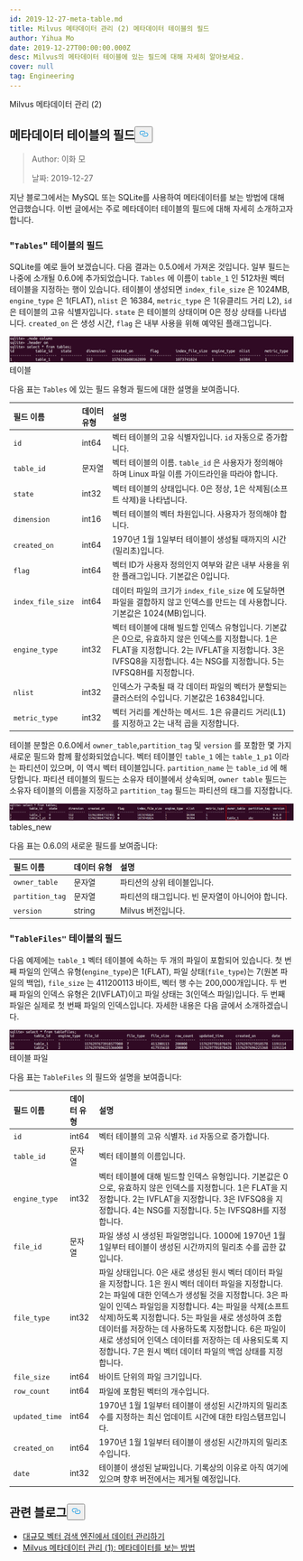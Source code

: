 ```yaml
---
id: 2019-12-27-meta-table.md
title: Milvus 메타데이터 관리 (2) 메타데이터 테이블의 필드
author: Yihua Mo
date: 2019-12-27T00:00:00.000Z
desc: Milvus의 메타데이터 테이블에 있는 필드에 대해 자세히 알아보세요.
cover: null
tag: Engineering
---
```

<custom-h1>Milvus 메타데이터 관리 (2)</custom-h1><h2 id="Fields-in-the-Metadata-Table" class="common-anchor-header">메타데이터 테이블의 필드<button data-href="#Fields-in-the-Metadata-Table" class="anchor-icon" translate="no">
      <svg translate="no"
        aria-hidden="true"
        focusable="false"
        height="20"
        version="1.1"
        viewBox="0 0 16 16"
        width="16"
      >
        <path
          fill="#0092E4"
          fill-rule="evenodd"
          d="M4 9h1v1H4c-1.5 0-3-1.69-3-3.5S2.55 3 4 3h4c1.45 0 3 1.69 3 3.5 0 1.41-.91 2.72-2 3.25V8.59c.58-.45 1-1.27 1-2.09C10 5.22 8.98 4 8 4H4c-.98 0-2 1.22-2 2.5S3 9 4 9zm9-3h-1v1h1c1 0 2 1.22 2 2.5S13.98 12 13 12H9c-.98 0-2-1.22-2-2.5 0-.83.42-1.64 1-2.09V6.25c-1.09.53-2 1.84-2 3.25C6 11.31 7.55 13 9 13h4c1.45 0 3-1.69 3-3.5S14.5 6 13 6z"
        ></path>
      </svg>
    </button></h2><blockquote>
<p>Author: 이화 모</p>
<p>날짜: 2019-12-27</p>
</blockquote>
<p>지난 블로그에서는 MySQL 또는 SQLite를 사용하여 메타데이터를 보는 방법에 대해 언급했습니다. 이번 글에서는 주로 메타데이터 테이블의 필드에 대해 자세히 소개하고자 합니다.</p>
<h3 id="Fields-in-the-Tables-table" class="common-anchor-header">&quot;<code translate="no">Tables</code>&quot; 테이블의 필드</h3><p>SQLite를 예로 들어 보겠습니다. 다음 결과는 0.5.0에서 가져온 것입니다. 일부 필드는 나중에 소개될 0.6.0에 추가되었습니다. <code translate="no">Tables</code> 에 이름이 <code translate="no">table_1</code> 인 512차원 벡터 테이블을 지정하는 행이 있습니다. 테이블이 생성되면 <code translate="no">index_file_size</code> 은 1024MB, <code translate="no">engine_type</code> 은 1(FLAT), <code translate="no">nlist</code> 은 16384, <code translate="no">metric_type</code> 은 1(유클리드 거리 L2), <code translate="no">id</code> 은 테이블의 고유 식별자입니다. <code translate="no">state</code> 은 테이블의 상태이며 0은 정상 상태를 나타냅니다. <code translate="no">created_on</code> 은 생성 시간, <code translate="no">flag</code> 은 내부 사용을 위해 예약된 플래그입니다.</p>
<p>
  
   <span class="img-wrapper"> <img translate="no" src="https://raw.githubusercontent.com/milvus-io/community/master/blog/assets/metadata/tables.png" alt="tables" class="doc-image" id="tables" />
   </span> <span class="img-wrapper"> <span>테이블</span> </span></p>
<p>다음 표는 <code translate="no">Tables</code> 에 있는 필드 유형과 필드에 대한 설명을 보여줍니다.</p>
<table>
<thead>
<tr><th style="text-align:left">필드 이름</th><th style="text-align:left">데이터 유형</th><th style="text-align:left">설명</th></tr>
</thead>
<tbody>
<tr><td style="text-align:left"><code translate="no">id</code></td><td style="text-align:left">int64</td><td style="text-align:left">벡터 테이블의 고유 식별자입니다. <code translate="no">id</code> 자동으로 증가합니다.</td></tr>
<tr><td style="text-align:left"><code translate="no">table_id</code></td><td style="text-align:left">문자열</td><td style="text-align:left">벡터 테이블의 이름. <code translate="no">table_id</code> 은 사용자가 정의해야 하며 Linux 파일 이름 가이드라인을 따라야 합니다.</td></tr>
<tr><td style="text-align:left"><code translate="no">state</code></td><td style="text-align:left">int32</td><td style="text-align:left">벡터 테이블의 상태입니다. 0은 정상, 1은 삭제됨(소프트 삭제)을 나타냅니다.</td></tr>
<tr><td style="text-align:left"><code translate="no">dimension</code></td><td style="text-align:left">int16</td><td style="text-align:left">벡터 테이블의 벡터 차원입니다. 사용자가 정의해야 합니다.</td></tr>
<tr><td style="text-align:left"><code translate="no">created_on</code></td><td style="text-align:left">int64</td><td style="text-align:left">1970년 1월 1일부터 테이블이 생성될 때까지의 시간(밀리초)입니다.</td></tr>
<tr><td style="text-align:left"><code translate="no">flag</code></td><td style="text-align:left">int64</td><td style="text-align:left">벡터 ID가 사용자 정의인지 여부와 같은 내부 사용을 위한 플래그입니다. 기본값은 0입니다.</td></tr>
<tr><td style="text-align:left"><code translate="no">index_file_size</code></td><td style="text-align:left">int64</td><td style="text-align:left">데이터 파일의 크기가 <code translate="no">index_file_size</code> 에 도달하면 파일을 결합하지 않고 인덱스를 만드는 데 사용합니다. 기본값은 1024(MB)입니다.</td></tr>
<tr><td style="text-align:left"><code translate="no">engine_type</code></td><td style="text-align:left">int32</td><td style="text-align:left">벡터 테이블에 대해 빌드할 인덱스 유형입니다. 기본값은 0으로, 유효하지 않은 인덱스를 지정합니다. 1은 FLAT을 지정합니다. 2는 IVFLAT을 지정합니다. 3은 IVFSQ8을 지정합니다. 4는 NSG를 지정합니다. 5는 IVFSQ8H를 지정합니다.</td></tr>
<tr><td style="text-align:left"><code translate="no">nlist</code></td><td style="text-align:left">int32</td><td style="text-align:left">인덱스가 구축될 때 각 데이터 파일의 벡터가 분할되는 클러스터의 수입니다. 기본값은 16384입니다.</td></tr>
<tr><td style="text-align:left"><code translate="no">metric_type</code></td><td style="text-align:left">int32</td><td style="text-align:left">벡터 거리를 계산하는 메서드. 1은 유클리드 거리(L1)를 지정하고 2는 내적 곱을 지정합니다.</td></tr>
</tbody>
</table>
<p>테이블 분할은 0.6.0에서 <code translate="no">owner_table</code>,<code translate="no">partition_tag</code> 및 <code translate="no">version</code> 를 포함한 몇 가지 새로운 필드와 함께 활성화되었습니다. 벡터 테이블인 <code translate="no">table_1</code> 에는 <code translate="no">table_1_p1</code> 이라는 파티션이 있으며, 이 역시 벡터 테이블입니다. <code translate="no">partition_name</code> 는 <code translate="no">table_id</code> 에 해당합니다. 파티션 테이블의 필드는 소유자 테이블에서 상속되며, <code translate="no">owner table</code> 필드는 소유자 테이블의 이름을 지정하고 <code translate="no">partition_tag</code> 필드는 파티션의 태그를 지정합니다.</p>
<p>
  
   <span class="img-wrapper"> <img translate="no" src="https://raw.githubusercontent.com/milvus-io/community/master/blog/assets/metadata/tables_new.png" alt="tables_new" class="doc-image" id="tables_new" />
   </span> <span class="img-wrapper"> <span>tables_new</span> </span></p>
<p>다음 표는 0.6.0의 새로운 필드를 보여줍니다:</p>
<table>
<thead>
<tr><th style="text-align:left">필드 이름</th><th style="text-align:left">데이터 유형</th><th style="text-align:left">설명</th></tr>
</thead>
<tbody>
<tr><td style="text-align:left"><code translate="no">owner_table</code></td><td style="text-align:left">문자열</td><td style="text-align:left">파티션의 상위 테이블입니다.</td></tr>
<tr><td style="text-align:left"><code translate="no">partition_tag</code></td><td style="text-align:left">문자열</td><td style="text-align:left">파티션의 태그입니다. 빈 문자열이 아니어야 합니다.</td></tr>
<tr><td style="text-align:left"><code translate="no">version</code></td><td style="text-align:left">string</td><td style="text-align:left">Milvus 버전입니다.</td></tr>
</tbody>
</table>
<h3 id="Fields-in-the-TableFiles-table" class="common-anchor-header">"<code translate="no">TableFiles&quot;</code> 테이블의 필드</h3><p>다음 예제에는 <code translate="no">table_1</code> 벡터 테이블에 속하는 두 개의 파일이 포함되어 있습니다. 첫 번째 파일의 인덱스 유형(<code translate="no">engine_type</code>)은 1(FLAT), 파일 상태(<code translate="no">file_type</code>)는 7(원본 파일의 백업), <code translate="no">file_size</code> 는 411200113 바이트, 벡터 행 수는 200,000개입니다. 두 번째 파일의 인덱스 유형은 2(IVFLAT)이고 파일 상태는 3(인덱스 파일)입니다. 두 번째 파일은 실제로 첫 번째 파일의 인덱스입니다. 자세한 내용은 다음 글에서 소개하겠습니다.</p>
<p>
  
   <span class="img-wrapper"> <img translate="no" src="https://raw.githubusercontent.com/milvus-io/community/master/blog/assets/metadata/tablefiles.png" alt="tablefiles" class="doc-image" id="tablefiles" />
   </span> <span class="img-wrapper"> <span>테이블 파일</span> </span></p>
<p>다음 표는 <code translate="no">TableFiles</code> 의 필드와 설명을 보여줍니다:</p>
<table>
<thead>
<tr><th style="text-align:left">필드 이름</th><th style="text-align:left">데이터 유형</th><th style="text-align:left">설명</th></tr>
</thead>
<tbody>
<tr><td style="text-align:left"><code translate="no">id</code></td><td style="text-align:left">int64</td><td style="text-align:left">벡터 테이블의 고유 식별자. <code translate="no">id</code> 자동으로 증가합니다.</td></tr>
<tr><td style="text-align:left"><code translate="no">table_id</code></td><td style="text-align:left">문자열</td><td style="text-align:left">벡터 테이블의 이름입니다.</td></tr>
<tr><td style="text-align:left"><code translate="no">engine_type</code></td><td style="text-align:left">int32</td><td style="text-align:left">벡터 테이블에 대해 빌드할 인덱스 유형입니다. 기본값은 0으로, 유효하지 않은 인덱스를 지정합니다. 1은 FLAT을 지정합니다. 2는 IVFLAT을 지정합니다. 3은 IVFSQ8을 지정합니다. 4는 NSG를 지정합니다. 5는 IVFSQ8H를 지정합니다.</td></tr>
<tr><td style="text-align:left"><code translate="no">file_id</code></td><td style="text-align:left">문자열</td><td style="text-align:left">파일 생성 시 생성된 파일명입니다. 1000에 1970년 1월 1일부터 테이블이 생성된 시간까지의 밀리초 수를 곱한 값입니다.</td></tr>
<tr><td style="text-align:left"><code translate="no">file_type</code></td><td style="text-align:left">int32</td><td style="text-align:left">파일 상태입니다. 0은 새로 생성된 원시 벡터 데이터 파일을 지정합니다. 1은 원시 벡터 데이터 파일을 지정합니다. 2는 파일에 대한 인덱스가 생성될 것을 지정합니다. 3은 파일이 인덱스 파일임을 지정합니다. 4는 파일을 삭제(소프트 삭제)하도록 지정합니다. 5는 파일을 새로 생성하여 조합 데이터를 저장하는 데 사용하도록 지정합니다. 6은 파일이 새로 생성되어 인덱스 데이터를 저장하는 데 사용되도록 지정합니다. 7은 원시 벡터 데이터 파일의 백업 상태를 지정합니다.</td></tr>
<tr><td style="text-align:left"><code translate="no">file_size</code></td><td style="text-align:left">int64</td><td style="text-align:left">바이트 단위의 파일 크기입니다.</td></tr>
<tr><td style="text-align:left"><code translate="no">row_count</code></td><td style="text-align:left">int64</td><td style="text-align:left">파일에 포함된 벡터의 개수입니다.</td></tr>
<tr><td style="text-align:left"><code translate="no">updated_time</code></td><td style="text-align:left">int64</td><td style="text-align:left">1970년 1월 1일부터 테이블이 생성된 시간까지의 밀리초 수를 지정하는 최신 업데이트 시간에 대한 타임스탬프입니다.</td></tr>
<tr><td style="text-align:left"><code translate="no">created_on</code></td><td style="text-align:left">int64</td><td style="text-align:left">1970년 1월 1일부터 테이블이 생성된 시간까지의 밀리초 수입니다.</td></tr>
<tr><td style="text-align:left"><code translate="no">date</code></td><td style="text-align:left">int32</td><td style="text-align:left">테이블이 생성된 날짜입니다. 기록상의 이유로 아직 여기에 있으며 향후 버전에서는 제거될 예정입니다.</td></tr>
</tbody>
</table>
<h2 id="Related-blogs" class="common-anchor-header">관련 블로그<button data-href="#Related-blogs" class="anchor-icon" translate="no">
      <svg translate="no"
        aria-hidden="true"
        focusable="false"
        height="20"
        version="1.1"
        viewBox="0 0 16 16"
        width="16"
      >
        <path
          fill="#0092E4"
          fill-rule="evenodd"
          d="M4 9h1v1H4c-1.5 0-3-1.69-3-3.5S2.55 3 4 3h4c1.45 0 3 1.69 3 3.5 0 1.41-.91 2.72-2 3.25V8.59c.58-.45 1-1.27 1-2.09C10 5.22 8.98 4 8 4H4c-.98 0-2 1.22-2 2.5S3 9 4 9zm9-3h-1v1h1c1 0 2 1.22 2 2.5S13.98 12 13 12H9c-.98 0-2-1.22-2-2.5 0-.83.42-1.64 1-2.09V6.25c-1.09.53-2 1.84-2 3.25C6 11.31 7.55 13 9 13h4c1.45 0 3-1.69 3-3.5S14.5 6 13 6z"
        ></path>
      </svg>
    </button></h2><ul>
<li><a href="https://medium.com/@milvusio/managing-data-in-massive-scale-vector-search-engine-db2e8941ce2f">대규모 벡터 검색 엔진에서 데이터 관리하기</a></li>
<li><a href="https://medium.com/@milvusio/milvus-metadata-management-1-6b9e05c06fb0">Milvus 메타데이터 관리 (1): 메타데이터를 보는 방법</a></li>
</ul>
